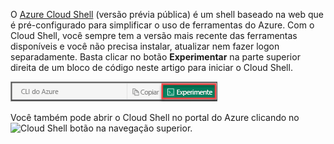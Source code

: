 
O [Azure Cloud Shell](../articles/cloud-shell/quickstart.md) (versão prévia pública) é um shell baseado na web que é pré-configurado para simplificar o uso de ferramentas do Azure. Com o Cloud Shell, você sempre tem a versão mais recente das ferramentas disponíveis e você não precisa instalar, atualizar nem fazer logon separadamente. Basta clicar no botão **Experimentar** na parte superior direita de um bloco de código neste artigo para iniciar o Cloud Shell.

![Cloud Shell](./media/cloud-shell-try-it/cli-try-it.png)

Você também pode abrir o Cloud Shell no portal do Azure clicando no ![Cloud Shell](./media/cloud-shell-try-it/cs-button.png) botão na navegação superior. 
 








